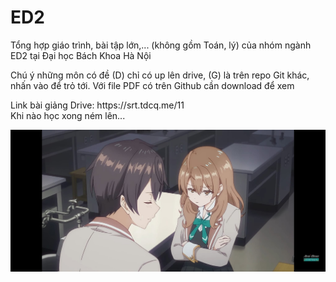 # ED2
<p>
Tổng hợp giáo trình, bài tập lớn,... (không gồm Toán, lý) của nhóm ngành ED2 tại Đại học Bách Khoa Hà Nội
</p>

<p>
Chú ý những môn có đề (D) chỉ có up lên drive, (G) là trên repo Git khác, nhấn vào để trỏ tới. Với file PDF có trên Github cần download để xem
</p>
<p>
Link bài giảng Drive: https://srt.tdcq.me/11<br>
Khi nào học xong ném lên...
</p>

<href>![>-<](asset/masha_angry.jpg)</href>
